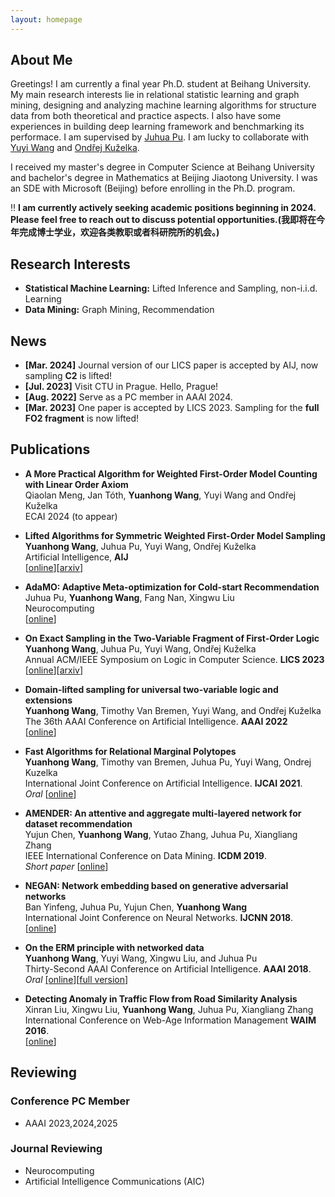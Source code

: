 ```yaml
---
layout: homepage
---
```


## About Me

Greetings! I am currently a final year Ph.D. student at Beihang University.
My main research interests lie in relational statistic learning and graph mining, designing and analyzing machine learning algorithms for structure data from both theoretical and practice aspects.
I also have some experiences in building deep learning framework and benchmarking its performace.
I am supervised by [Juhua Pu](http://scse.buaa.edu.cn/info/1183/8281.htm).
I am lucky to collaborate with [Yuyi Wang](https://disco.ethz.ch/members/yuwang) and [Ondřej Kuželka](https://ida.fel.cvut.cz/~kuzelka/).

I received my master's degree in Computer Science at Beihang University and bachelor's degree in Mathematics at Beijing Jiaotong University.
I was an SDE with Microsoft (Beijing) before enrolling in the Ph.D. program.

‼️  **I am currently actively seeking academic positions beginning in 2024. Please feel free to reach out to discuss potential opportunities.(我即将在今年完成博士学业，欢迎各类教职或者科研院所的机会。)**

## Research Interests

- **Statistical Machine Learning:** Lifted Inference and Sampling, non-i.i.d. Learning
- **Data Mining:** Graph Mining, Recommendation

## News

- **[Mar. 2024]** Journal version of our LICS paper is accepted by AIJ, now sampling **C2** is lifted!
- **[Jul. 2023]** Visit CTU in Prague. Hello, Prague!
- **[Aug. 2022]** Serve as a PC member in AAAI 2024.
- **[Mar. 2023]** One paper is accepted by LICS 2023. Sampling for the **full FO2 fragment** is now lifted!

## Publications

- **A More Practical Algorithm for Weighted First-Order Model Counting with Linear Order Axiom**
  <br>
  Qiaolan Meng, Jan Tóth, **Yuanhong Wang**, Yuyi Wang and Ondřej Kuželka
  <br>
  ECAI 2024 (to appear)

- **Lifted Algorithms for Symmetric Weighted First-Order Model Sampling**
  <br>
  **Yuanhong Wang**, Juhua Pu, Yuyi Wang, Ondřej Kuželka
  <br>
  Artificial Intelligence, **AIJ**
  <br>
  [[online](https://doi.org/10.1016/j.artint.2024.104114)][[arxiv](https://arxiv.org/abs/2308.08828)]

- **AdaMO: Adaptive Meta-optimization for Cold-start Recommendation**
  <br>
  Juhua Pu, **Yuanhong Wang**, Fang Nan, Xingwu Liu
  <br>
  Neurocomputing
  <br>
  [[online](https://www.sciencedirect.com/science/article/pii/S0925231224001887)]

- **On Exact Sampling in the Two-Variable Fragment of First-Order Logic**
  <br>
  **Yuanhong Wang**, Juhua Pu, Yuyi Wang, Ondřej Kuželka
  <br>
  Annual ACM/IEEE Symposium on Logic in Computer Science. **LICS 2023**
  <br>
  [[online](https://ieeexplore.ieee.org/document/10175742)][[arxiv](https://arxiv.org/abs/2302.02730)]

- **Domain-lifted sampling for universal two-variable logic and extensions**
  <br>
  **Yuanhong Wang**, Timothy Van Bremen, Yuyi Wang, and Ondřej Kuželka 
  <br>
  The 36th AAAI Conference on Artificial Intelligence. **AAAI 2022**
  <br>
  [[online](https://ojs.aaai.org/index.php/AAAI/article/view/21246)]

- **Fast Algorithms for Relational Marginal Polytopes**
  <br>
  **Yuanhong Wang**, Timothy van Bremen, Juhua Pu, Yuyi Wang, Ondrej Kuzelka
  <br>
  International Joint Conference on Artificial Intelligence. **IJCAI 2021**.
  <br><i>Oral</i>
  [[online](https://www.ijcai.org/proceedings/2021/586)]

- **AMENDER: An attentive and aggregate multi-layered network for dataset recommendation**
  <br>
  Yujun Chen, **Yuanhong Wang**, Yutao Zhang, Juhua Pu, Xiangliang Zhang
  <br>
  IEEE International Conference on Data Mining. **ICDM 2019**.
  <br><i>Short paper</i>
  [[online](https://ieeexplore.ieee.org/document/8970713)]

- **NEGAN: Network embedding based on generative adversarial networks**
  <br>
  Ban Yinfeng, Juhua Pu, Yujun Chen, **Yuanhong Wang**
  <br>
  International Joint Conference on Neural Networks. **IJCNN 2018**.
  <br>
  [[online](https://ieeexplore.ieee.org/document/8489481)]

- **On the ERM principle with networked data**
  <br>
  **Yuanhong Wang**, Yuyi Wang, Xingwu Liu, and Juhua Pu
  <br>
  Thirty-Second AAAI Conference on Artificial Intelligence. **AAAI 2018**.
  <br><i>Oral</i>
  [[online]](https://ojs.aaai.org/index.php/AAAI/article/view/11643)[[full version](https://arxiv.org/abs/1711.04297)]

- **Detecting Anomaly in Traffic Flow from Road Similarity Analysis**
  <br>
  Xinran Liu, Xingwu Liu, **Yuanhong Wang**, Juhua Pu, Xiangliang Zhang
  <br>
  International Conference on Web-Age Information Management **WAIM 2016**.
  <br>
  [[online](https://link.springer.com/chapter/10.1007/978-3-319-39958-4_8)]

## Reviewing

### Conference PC Member

- AAAI 2023,2024,2025

### Journal Reviewing

- Neurocomputing
- Artificial Intelligence Communications (AIC)
